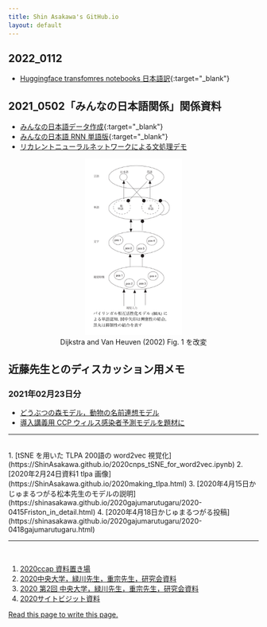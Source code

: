 ```yaml
---
title: Shin Asakawa's GitHub.io
layout: default
---
```


## 2022_0112 
- [Huggingface transfomres notebooks 日本語訳](2022_0112huggingface_transformers){:target="_blank"}

## 2021_0502「みんなの日本語関係」関係資料

- [みんなの日本語データ作成](https://colab.research.google.com/github/ShinAsakawa/ShinAsakawa.github.io/blob/master/notebooks/2021_0502Minnichi_data.ipynb){:target="_blank"}
- [みんなの日本語 RNN 単語版](https://colab.research.google.com/github/ShinAsakawa/ShinAsakawa.github.io/blob/master/notebooks/2021_0502Minnichi_RNN.ipynb){:target="_blank"}
- [リカレントニューラルネットワークによる文処理デモ](minnichi_char_rnn.html)

<center>
<img src="https://raw.githubusercontent.com/ShinAsakawa/ShinAsakawa.github.io/master/assets/2002Dijkstra_fig1ja.svg" width="39%"><br/>
Dijkstra and Van Heuven (2002) Fig. 1 を改変
</center>


## 近藤先生とのディスカッション用メモ

### 2021年02月23日分
- [どうぶつの森モデル，動物の名前連想モデル](https://colab.research.google.com/github/ShinAsakawa/ShinAsakawa.github.io/blob/master/notebooks/2021_0223word_associtaion.ipynb)
- [導入講義用 CCP ウィルス感染者予測モデルを題材に](https://colab.research.google.com/github/ShinAsakawa/ShinAsakawa.github.io/blob/master/notebooks/2021Kermack_McKendrick_model.ipynb)


---
<br/>
1. [tSNE を用いた TLPA 200語の word2vec 視覚化](https://ShinAsakawa.github.io/2020cnps_tSNE_for_word2vec.ipynb)
2. [2020年2月24日資料1 tlpa 画像](https://ShinAsakawa.github.io/2020making_tlpa.html)
3. [2020年4月15日かじゅまるつがる松本先生のモデルの説明](https://shinasakawa.github.io/2020gajumarutugaru/2020-0415Friston_in_detail.html)
4. [2020年4月18日かじゅまるつがる投稿](https://shinasakawa.github.io/2020gajumarutugaru/2020-0418gajumarutugaru.html)
   
---
<br/>

1. [2020ccap 資料置き場](2020ccap)
2. [2020中央大学，緑川先生，重宗先生，研究会資料](2020chuo)
3. [2020 第2回 中央大学，緑川先生，重宗先生，研究会資料](2020chuo2)
4. [2020サイトビジット資料](2020sightvisit)

 <a href="https://guides.github.com/features/pages/">Read this page to write this page.</a>
